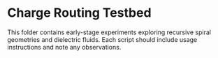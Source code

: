 # Charge Routing Testbed

This folder contains early-stage experiments exploring recursive spiral geometries and dielectric fluids.
Each script should include usage instructions and note any observations.

